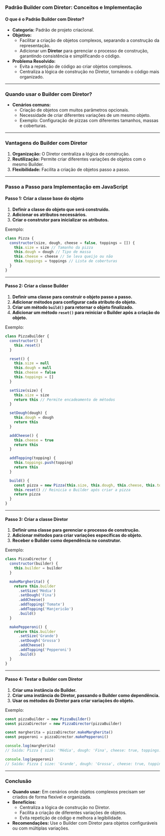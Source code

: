 ### Padrão Builder com Diretor: Conceitos e Implementação

#### O que é o Padrão Builder com Diretor?

- **Categoria:** Padrão de projeto criacional.
- **Objetivo:**
  - Facilitar a criação de objetos complexos, separando a construção da representação.
  - Adicionar um **Diretor** para gerenciar o processo de construção, garantindo consistência e simplificando o código.
- **Problema Resolvido:**
  - Evita a repetição de código ao criar objetos complexos.
  - Centraliza a lógica de construção no Diretor, tornando o código mais organizado.

---

### Quando usar o Builder com Diretor?

- **Cenários comuns:**
  - Criação de objetos com muitos parâmetros opcionais.
  - Necessidade de criar diferentes variações de um mesmo objeto.
  - Exemplo: Configuração de pizzas com diferentes tamanhos, massas e coberturas.

---

### Vantagens do Builder com Diretor

1. **Organização:** O Diretor centraliza a lógica de construção.
2. **Reutilização:** Permite criar diferentes variações de objetos com o mesmo Builder.
3. **Flexibilidade:** Facilita a criação de objetos passo a passo.

---

### Passo a Passo para Implementação em JavaScript

#### Passo 1: Criar a classe base do objeto

1. **Definir a classe do objeto que será construído.**
2. **Adicionar os atributos necessários.**
3. **Criar o construtor para inicializar os atributos.**

Exemplo:

```javascript
class Pizza {
  constructor(size, dough, cheese = false, toppings = []) {
    this.size = size // Tamanho da pizza
    this.dough = dough // Tipo de massa
    this.cheese = cheese // Se leva queijo ou não
    this.toppings = toppings // Lista de coberturas
  }
}
```

---

#### Passo 2: Criar a classe Builder

1. **Definir uma classe para construir o objeto passo a passo.**
2. **Adicionar métodos para configurar cada atributo do objeto.**
3. **Criar um método `build()` para retornar o objeto finalizado.**
4. **Adicionar um método `reset()` para reiniciar o Builder após a criação do objeto.**

Exemplo:

```javascript
class PizzaBuilder {
  constructor() {
    this.reset()
  }

  reset() {
    this.size = null
    this.dough = null
    this.cheese = false
    this.toppings = []
  }

  setSize(size) {
    this.size = size
    return this // Permite encadeamento de métodos
  }

  setDough(dough) {
    this.dough = dough
    return this
  }

  addCheese() {
    this.cheese = true
    return this
  }

  addTopping(topping) {
    this.toppings.push(topping)
    return this
  }

  build() {
    const pizza = new Pizza(this.size, this.dough, this.cheese, this.toppings)
    this.reset() // Reinicia o Builder após criar a pizza
    return pizza
  }
}
```

---

#### Passo 3: Criar a classe Diretor

1. **Definir uma classe para gerenciar o processo de construção.**
2. **Adicionar métodos para criar variações específicas do objeto.**
3. **Receber o Builder como dependência no construtor.**

Exemplo:

```javascript
class PizzaDirector {
  constructor(builder) {
    this.builder = builder
  }

  makeMargherita() {
    return this.builder
      .setSize('Média')
      .setDough('Fina')
      .addCheese()
      .addTopping('Tomate')
      .addTopping('Manjericão')
      .build()
  }

  makePepperoni() {
    return this.builder
      .setSize('Grande')
      .setDough('Grossa')
      .addCheese()
      .addTopping('Pepperoni')
      .build()
  }
}
```

---

#### Passo 4: Testar o Builder com Diretor

1. **Criar uma instância do Builder.**
2. **Criar uma instância do Diretor, passando o Builder como dependência.**
3. **Usar os métodos do Diretor para criar variações do objeto.**

Exemplo:

```javascript
const pizzaBuilder = new PizzaBuilder()
const pizzaDirector = new PizzaDirector(pizzaBuilder)

const margherita = pizzaDirector.makeMargherita()
const pepperoni = pizzaDirector.makePepperoni()

console.log(margherita)
// Saída: Pizza { size: 'Média', dough: 'Fina', cheese: true, toppings: [ 'Tomate', 'Manjericão' ] }

console.log(pepperoni)
// Saída: Pizza { size: 'Grande', dough: 'Grossa', cheese: true, toppings: [ 'Pepperoni' ] }
```

---

### Conclusão

- **Quando usar:** Em cenários onde objetos complexos precisam ser criados de forma flexível e organizada.
- **Benefícios:**
  - Centraliza a lógica de construção no Diretor.
  - Facilita a criação de diferentes variações de objetos.
  - Evita repetição de código e melhora a legibilidade.
- **Recomendações:** Use o Builder com Diretor para objetos configuráveis ou com múltiplas variações.
